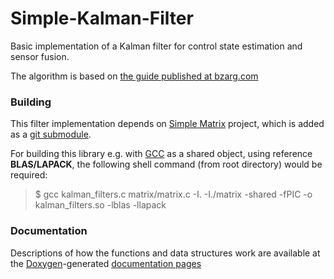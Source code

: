 # Simple-Kalman-Filter

Basic implementation of a Kalman filter for control state estimation and sensor fusion.

The algorithm is based on [the guide published at bzarg.com](http://www.bzarg.com/p/how-a-kalman-filter-works-in-pictures/#mjx-eqn-kalupdatefull)

### Building

This filter implementation depends on [Simple Matrix](https://github.com/LabDin/Simple-Matrix) project, which is added as a [git submodule](https://git-scm.com/docs/git-submodule).

For building this library e.g. with [GCC](https://gcc.gnu.org/) as a shared object, using reference **BLAS/LAPACK**, the following shell command (from root directory) would be required:

>$ gcc kalman_filters.c matrix/matrix.c -I. -I./matrix -shared -fPIC -o kalman_filters.so -lblas -llapack

### Documentation

Descriptions of how the functions and data structures work are available at the [Doxygen](http://www.stack.nl/~dimitri/doxygen/index.html)-generated [documentation pages](https://labdin.github.io/Simple-Kalman-Filter/kalman__filters_8h.html)

